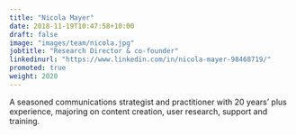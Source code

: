 ```yaml
---
title: "Nicola Mayer"
date: 2018-11-19T10:47:58+10:00
draft: false
image: "images/team/nicola.jpg"
jobtitle: "Research Director & co-founder"
linkedinurl: "https://www.linkedin.com/in/nicola-mayer-98468719/"
promoted: true
weight: 2020
---
```


A seasoned communications strategist and practitioner with 20 years’ plus experience, majoring on content creation, user research, support and training. 

